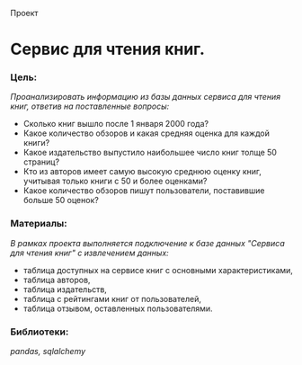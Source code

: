 Проект

# Сервис для чтения книг.

### Цель:
_Проанализировать информацию из базы данных сервиса для чтения книг, ответив на поставленные вопросы:_
- Сколько книг вышло после 1 января 2000 года?     
- Какое количество обзоров и какая средняя оценка для каждой книги?
- Какое издательство выпустило наибольшее число книг толще 50 страниц?
- Кто из авторов имеет самую высокую среднюю оценку книг, учитывая только книги с 50 и более оценками?
- Какое количество обзоров пишут пользователи, поставившие больше 50 оценок?

### Материалы:
_В рамках проекта выполняется подключение к базе данных "Сервиса для чтения книг" с извлечением данных:_
- таблица доступных на сервисе книг с основными характеристиками,
- таблица авторов,
- таблица издательств,
- таблица с рейтингами книг от пользователей,
- таблица отзывом, оставленных пользователями.

### Библиотеки:
*pandas, sqlalchemy*
